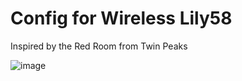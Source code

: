 # Config for Wireless Lily58
Inspired by the Red Room from Twin Peaks

![image](https://github.com/user-attachments/assets/e6710a7b-254f-48db-b338-6c32901bf9cd)
